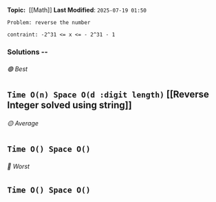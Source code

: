 **Topic:**  [[Math]]
**Last Modified**:  `2025-07-19 01:50`

`Problem: reverse the number` 

`contraint: -2^31 <= x <= - 2^31 - 1`

### Solutions -- 

###### 🟢 Best
 `Time O(n) Space O(d :digit length)` [[Reverse Integer solved using string]]
----------------------------------------------------------------------------------------------
###### 🟡 Average
 `Time O() Space O()` 
----------------------------------------------------------------------------------------------
###### 🔴 Worst
 `Time O() Space O()` 
----------------------------------------------------------------------------------------------

